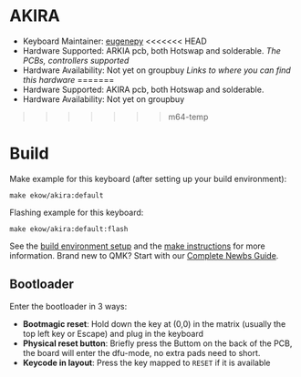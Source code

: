 # AKIRA

* Keyboard Maintainer: [eugenepy](https://github.com/eugenepy)
<<<<<<< HEAD
* Hardware Supported: ARKIA pcb, both Hotswap and solderable. *The PCBs, controllers supported*
* Hardware Availability: Not yet on groupbuy *Links to where you can find this hardware*
=======
* Hardware Supported: AKIRA pcb, both Hotswap and solderable.
* Hardware Availability: Not yet on groupbuy

>>>>>>> m64-temp
# Build
Make example for this keyboard (after setting up your build environment):

    make ekow/akira:default

Flashing example for this keyboard:

    make ekow/akira:default:flash

See the [build environment setup](https://docs.qmk.fm/#/getting_started_build_tools) and the [make instructions](https://docs.qmk.fm/#/getting_started_make_guide) for more information. Brand new to QMK? Start with our [Complete Newbs Guide](https://docs.qmk.fm/#/newbs).

## Bootloader

Enter the bootloader in 3 ways:
* **Bootmagic reset**: Hold down the key at (0,0) in the matrix (usually the top left key or Escape) and plug in the keyboard
* **Physical reset button**: Briefly press the Buttom on the back of the PCB, the board will enter the dfu-mode, no extra pads need to short.
* **Keycode in layout**: Press the key mapped to `RESET` if it is available

